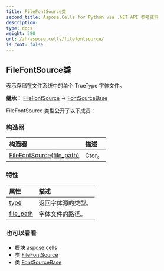 ```yaml
---
title: FileFontSource类
second_title: Aspose.Cells for Python via .NET API 参考资料
description:
type: docs
weight: 580
url: /zh/aspose.cells/filefontsource/
is_root: false
---
```

## FileFontSource类
表示存储在文件系统中的单个 TrueType 字体文件。



**继承：** [FileFontSource](/cells/python-net/aspose.cells/filefontsource) → 
[FontSourceBase](/cells/python-net/zh/aspose.cells/fontsourcebase)



FileFontSource 类型公开了以下成员：

### 构造器
|构造器|描述|
| :- | :- |
| [FileFontSource(file_path)](/cells/python-net/zh/aspose.cells/filefontsource/__init__/#str) | Ctor。|


### 特性
|属性|描述|
| :- | :- |
| [type](/cells/python-net/zh/aspose.cells/filefontsource/type) |返回字体源的类型。|
| [file_path](/cells/python-net/zh/aspose.cells/filefontsource/file_path) |字体文件的路径。|



### 也可以看看
* 模块 [aspose.cells](..)
* 类 [FileFontSource](/cells/python-net/zh/aspose.cells/filefontsource)
* 类 [FontSourceBase](/cells/python-net/zh/aspose.cells/fontsourcebase)
